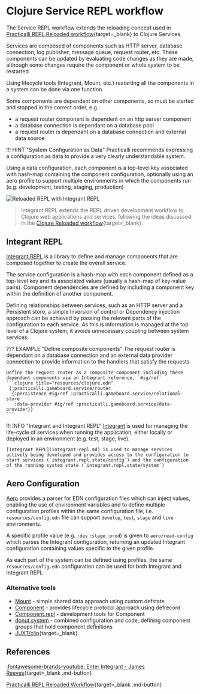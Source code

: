 # Clojure Service REPL workflow

The Service REPL workflow extends the reloading concept used in [Practicalli REPL Reloaded workflow](https://practical.li/clojure/clojure-cli/repl-reloaded/){target=_blank} to Clojure Services.

Services are composed of components such as HTTP server, database connection, log publisher, message queue, request router, etc.  These components can be updated by evaluating code changes as they are made, although some changes require the component or whole system to be restarted.

Using lifecycle tools (Integrant, Mount, etc.) restarting all the components in a system can be done via one function.

Some components are dependent on other components, so must be started and stopped in the correct order, e.g.:

- a request router component is dependent on an http server component
- a database connection is dependant on a database pool
- a request router is dependant on a database connection and external data source

!!! HINT "System Configuration as Data"
    Practicalli recommends expressing a configuration as data to provide a very clearly understandable system.

Using a data configuration, each component is a top-level key associated with hash-map containing the component configuration, optionally using an aero profile to support multiple environments in which the components run (e.g. development, testing, staging, production)


![Reloaded REPL with Integrant REPL](https://raw.githubusercontent.com/practicalli/graphic-design/live/clojure-web-services/clojure-repl-driven-development-reloaded-repl-concept.png)

> Integrant REPL extends the REPL driven development workflow to Clojure web applications and services, following the ideas discussed in the [Clojure Reloaded workflow](https://cognitect.com/blog/2013/06/04/clojure-workflow-reloaded){target=_blank}.


## Integrant REPL

[Integrant REPL](integrant-repl.md) is a library to define and manage components that are composed together to create the overall service.

The service configuration is a hash-map with each component defined as a top-level key and its associated values (usually a hash-map of key-value pairs). Component dependencies are defined by including a component key within the definition of another component.

Defining relationships between services, such as an HTTP server and a Persistent store, a simple Inversion of control or Dependency injection approach can be achieved by passing the relevant parts of the configuration to each service.  As this is information is managed at the top level of a Clojure system, it avoids unnecessary coupling between system services.

??? EXAMPLE "Define composite components"
    The request router is dependant on a database connection and an external data provider connection to provide information to the handlers that satisfy the requests.

    Define the request router as a composite component including these dependant components via an Integrant reference, `#ig/ref`
    ```clojure title="resources/clojure.edn"
     {:practicalli.gameboard.service/router
      {:persistence #ig/ref :practicalli.gameboard.service/relational-store
       :data-provider #ig/ref :practicalli.gameboard.service/data-provider}}
    ```

!!! INFO "Integrant and Integrant REPL"
    [Integrant](integrant.md) is used for managing the life-cycle of services when running the application, either locally or deployed in an environment (e.g. test, stage, live).

    [Integrant REPL](integrant-repl.md) is used to manage services actively being developed and provides access to the configuration to start services (`integrant.repl.state/config`) and the configuration of the running system state (`integrant.repl.state/system`)


## Aero Configuration

[Aero](aero.md) provides a parser for EDN configuration files which can inject values, enabling the use of environment variables and  to define multiple configuration profiles within the same configuration file, i.e. `resources/config.edn` file can support `develop`, `test`, `stage` and `live` environments.

A specific profile value (e.g. `:dev` `:stage` `:prod`) is given to `aero/read-config` which parses the Integrant configuration, returning an updated Integrant configuration containing values specific to the given profile.

As each part of the system can be defined using profiles, the same `resources/config.edn` configuration can be used for both Integrant and Integrant REPL


### Alternative tools

* [Mount](https://github.com/tolitius/mount) - simple shared data approach using custom defstate
* [Component](https://github.com/stuartsierra/component) - provides lifecycle protocol approach using defrecord
* [Component.repl](https://github.com/stuartsierra/component.repl) - development tools for Component
* [donut.system](https://github.com/donut-party/system) - combined configuration and code, defining component groups that hold component definitions
* [JUXT/clip](https://github.com/juxt/clip){target=_blank}


## References

[:fontawesome-brands-youtube: Enter Integrant - James Reeves](https://skillsmatter.com/skillscasts/9820-enter-integrant-a-micro-framework-for-data-driven-architecture-with-james-reeves){target=_blank .md-button}

[Practicalli REPL Reloaded Workflow](https://practical.li/clojure/clojure-cli/repl-reloaded/){target=_blank .md-button}
